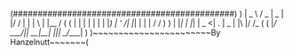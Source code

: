 (#############################################)
)  |  _ \ / _ \|  _ \| |/ / | | | \ | |__  / (
(  | | | | | | | |_) | ' /| |_| |  \| | / /   )
 ) | |_| | |_| |  _ <| . \|  _  | |\  |/ /_  (
(  |____/ \___/|_| \_\_|\_\_| |_|_| \_/____|  )
 )~~~~~~~~~~~~~~~~~~~~~~~By Hanzelnutt~~~~~~~(
